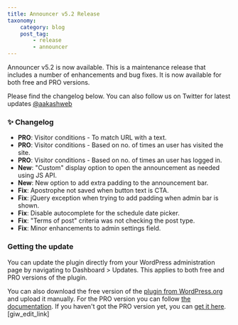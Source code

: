 ```yaml
---
title: Announcer v5.2 Release
taxonomy:
    category: blog
    post_tag:
        - release
        - announcer
---
```


Announcer v5.2 is now available. This is a maintenance release that includes a number of enhancements and bug fixes. It is now available for both free and PRO versions.

Please find the changelog below. You can also follow us on Twitter for latest updates [@aakashweb](https://twitter.com/aakashweb)

### ✨ Changelog
* __PRO__: Visitor conditions - To match URL with a text.
* __PRO__: Visitor conditions - Based on no. of times an user has visited the site.
* __PRO__: Visitor conditions - Based on no. of times an user has logged in.
* __New__: "Custom" display option to open the announcement as needed using JS API.
* __New__: New option to add extra padding to the announcement bar.
* __Fix__: Apostrophe not saved when button text is CTA.
* __Fix__: jQuery exception when trying to add padding when admin bar is shown.
* __Fix__: Disable autocomplete for the schedule date picker.
* __Fix__: "Terms of post" criteria was not checking the post type.
* __Fix__: Minor enhancements to admin settings field.

### Getting the update

You can update the plugin directly from your WordPress administration page by navigating to Dashboard > Updates. This applies to both free and PRO versions of the plugin.

You can also download the free version of the [plugin from WordPress.org](https://wordpress.org/plugins/announcer/) and upload it manually. For the PRO version you can follow [the documentation](https://www.aakashweb.com/docs/announcer/pro/installation/#downloading-the-plugin). If you haven't got the PRO version yet, you can [get it here](https://www.aakashweb.com/wordpress-plugins/announcer/).[giw_edit_link]
